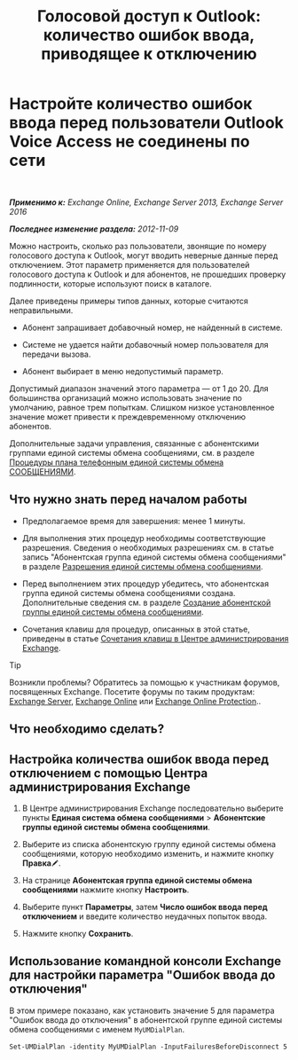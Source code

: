 ﻿---
title: 'Голосовой доступ к Outlook: количество ошибок ввода, приводящее к отключению'
TOCTitle: Настройте количество ошибок ввода перед пользователи Outlook Voice Access не соединены по сети
ms:assetid: 64c13d17-a26a-4c9b-b495-bd69c716456a
ms:mtpsurl: https://technet.microsoft.com/ru-ru/library/Ee423547(v=EXCHG.150)
ms:contentKeyID: 50488332
ms.date: 05/22/2018
mtps_version: v=EXCHG.150
ms.translationtype: MT
---

# Настройте количество ошибок ввода перед пользователи Outlook Voice Access не соединены по сети

 

_**Применимо к:** Exchange Online, Exchange Server 2013, Exchange Server 2016_

_**Последнее изменение раздела:** 2012-11-09_

Можно настроить, сколько раз пользователи, звонящие по номеру голосового доступа к Outlook, могут вводить неверные данные перед отключением. Этот параметр применяется для пользователей голосового доступа к Outlook и для абонентов, не прошедших проверку подлинности, которые используют поиск в каталоге.

Далее приведены примеры типов данных, которые считаются неправильными.

  - Абонент запрашивает добавочный номер, не найденный в системе.

  - Системе не удается найти добавочный номер пользователя для передачи вызова.

  - Абонент выбирает в меню недопустимый параметр.

Допустимый диапазон значений этого параметра — от 1 до 20. Для большинства организаций можно использовать значение по умолчанию, равное трем попыткам. Слишком низкое установленное значение может привести к преждевременному отключению абонентов.

Дополнительные задачи управления, связанные с абонентскими группами единой системы обмена сообщениями, см. в разделе [Процедуры плана телефонным единой системы обмена СООБЩЕНИЯМИ](um-dial-plan-procedures-exchange-2013-help.md).

## Что нужно знать перед началом работы

  - Предполагаемое время для завершения: менее 1 минуты.

  - Для выполнения этих процедур необходимы соответствующие разрешения. Сведения о необходимых разрешениях см. в статье запись "Абонентская группа единой системы обмена сообщениями" в разделе [Разрешения единой системы обмена сообщениями](unified-messaging-permissions-exchange-2013-help.md).

  - Перед выполнением этих процедур убедитесь, что абонентская группа единой системы обмена сообщениями создана. Дополнительные сведения см. в разделе [Создание абонентской группы единой системы обмена сообщениями](create-a-um-dial-plan-exchange-2013-help.md).

  - Сочетания клавиш для процедур, описанных в этой статье, приведены в статье [Сочетания клавиш в Центре администрирования Exchange](keyboard-shortcuts-in-the-exchange-admin-center-exchange-online-protection-help.md).

> [!TIP]  
> Возникли проблемы? Обратитесь за помощью к участникам форумов, посвященных Exchange. Посетите форумы по таким продуктам: <a href="https://go.microsoft.com/fwlink/p/?linkid=60612">Exchange Server</a>, <a href="https://go.microsoft.com/fwlink/p/?linkid=267542">Exchange Online</a> или <a href="https://go.microsoft.com/fwlink/p/?linkid=285351">Exchange Online Protection</a>..


## Что необходимо сделать?

## Настройка количества ошибок ввода перед отключением с помощью Центра администрирования Exchange

1.  В Центре администрирования Exchange последовательно выберите пункты **Единая система обмена сообщениями** \> **Абонентские группы единой системы обмена сообщениями**.

2.  Выберите из списка абонентскую группу единой системы обмена сообщениями, которую необходимо изменить, и нажмите кнопку **Правка**![Значок редактирования](images/Bb124582.6f53ccb2-1f13-4c02-bea0-30690e6ea71d(EXCHG.150).gif "Значок редактирования").

3.  На странице **Абонентская группа единой системы обмена сообщениями** нажмите кнопку **Настроить**.

4.  Выберите пункт **Параметры**, затем **Число ошибок ввода перед отключением** и введите количество неудачных попыток ввода.

5.  Нажмите кнопку **Сохранить**.

## Использование командной консоли Exchange для настройки параметра "Ошибок ввода до отключения"

В этом примере показано, как установить значение 5 для параметра "Ошибок ввода до отключения" в абонентской группе единой системы обмена сообщениями с именем `MyUMDialPlan`.

    Set-UMDialPlan -identity MyUMDialPlan -InputFailuresBeforeDisconnect 5

